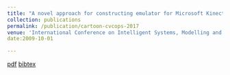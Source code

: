 ```yaml
---
title: "A novel approach for constructing emulator for Microsoft Kinect XBOX 360 Sensor in the. NET platform"
collection: publications
permalink: /publication/cartoon-cvcops-2017
venue: 'International Conference on Intelligent Systems, Modelling and Simulation'
date:2009-10-01

---
```


[pdf](https://rakib062.github.io/files/kinect-emulator.pdf) [bibtex](https://rakib062.github.io/files/kinect-emulator.bib)
